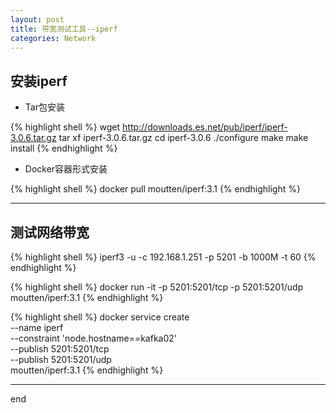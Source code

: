 ```yaml
---
layout: post
title: 带宽测试工具--iperf
categories: Network
---
```


## 安装iperf

* Tar包安装

{% highlight shell %}
wget http://downloads.es.net/pub/iperf/iperf-3.0.6.tar.gz
tar xf iperf-3.0.6.tar.gz 
cd iperf-3.0.6
./configure 
make
make install
{% endhighlight %}

* Docker容器形式安装

{% highlight shell %}
docker pull moutten/iperf:3.1
{% endhighlight %}

-------------------------------------

## 测试网络带宽

{% highlight shell %}
iperf3 -u -c 192.168.1.251 -p 5201 -b 1000M -t 60
{% endhighlight %}


{% highlight shell %}
docker run -it -p 5201:5201/tcp -p 5201:5201/udp moutten/iperf:3.1
{% endhighlight %}

{% highlight shell %}
docker service create \
  --name iperf \
  --constraint 'node.hostname==kafka02' \
  --publish 5201:5201/tcp \
  --publish 5201:5201/udp \
  moutten/iperf:3.1
{% endhighlight %}


------------------------------------

end


